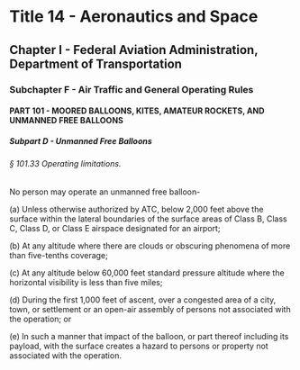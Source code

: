 
# Title 14 - Aeronautics and Space
## Chapter I - Federal Aviation Administration, Department of Transportation
### Subchapter F - Air Traffic and General Operating Rules
#### PART 101 - MOORED BALLOONS, KITES, AMATEUR ROCKETS, AND UNMANNED FREE BALLOONS
##### Subpart D - Unmanned Free Balloons
###### § 101.33 Operating limitations.

No person may operate an unmanned free balloon-

(a) Unless otherwise authorized by ATC, below 2,000 feet above the surface within the lateral boundaries of the surface areas of Class B, Class C, Class D, or Class E airspace designated for an airport;

(b) At any altitude where there are clouds or obscuring phenomena of more than five-tenths coverage;

(c) At any altitude below 60,000 feet standard pressure altitude where the horizontal visibility is less than five miles;

(d) During the first 1,000 feet of ascent, over a congested area of a city, town, or settlement or an open-air assembly of persons not associated with the operation; or

(e) In such a manner that impact of the balloon, or part thereof including its payload, with the surface creates a hazard to persons or property not associated with the operation.
